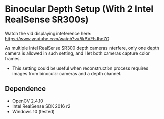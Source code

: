 # Binocular Depth Setup (With 2 Intel RealSense SR300s)

Watch the vid displaying inteference here: https://www.youtube.com/watch?v=5kBVFhJboZQ

As multiple Intel RealSense SR300 depth cameras interfere, only one depth camera is allowed in such setting, and I let both cameras capture color frames.

* This setting could be useful when reconstruction process requires images from binocular cameras and a depth channel.

## Dependence

* OpenCV 2.4.10
* Intel RealSense SDK 2016 r2
* Windows 10 (tested)

